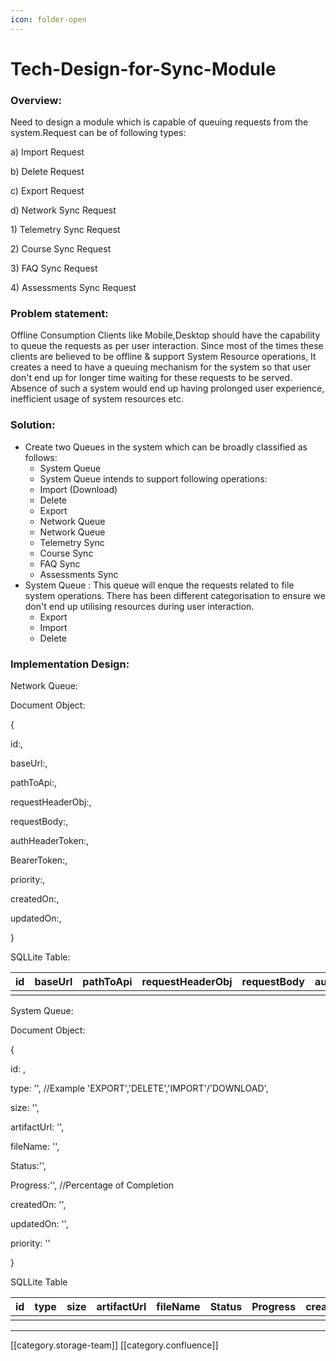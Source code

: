 ```yaml
---
icon: folder-open
---
```


# Tech-Design-for-Sync-Module

### Overview:

Need to design a module which is capable of queuing requests from the system.Request can be of following types:

a) Import Request

b) Delete Request

c) Export Request

d) Network Sync Request

&#x20;      1\) Telemetry Sync Request

&#x20;      2\)  Course Sync Request

&#x20;      3\)  FAQ Sync Request

&#x20;      4\)  Assessments Sync Request

### Problem statement:&#x20;

Offline Consumption Clients like Mobile,Desktop should have the capability to queue the requests as per user interaction. Since most of the times these clients are believed to be offline & support System Resource operations, It creates a need to have a queuing mechanism for the system so that user don't end up for longer time waiting for these requests to be served. Absence of such a system would end up having prolonged user experience, inefficient usage of system resources etc.

### Solution:

* Create two Queues in the system which can be broadly classified as follows:
  * System Queue
  * System Queue intends to support following operations:
  * Import (Download)
  * Delete
  * Export
  * Network Queue&#x20;
  * Network Queue
  * Telemetry Sync
  * Course Sync
  * FAQ Sync
  * Assessments Sync
* System Queue : This queue will enque the requests related to file system operations. There has been different categorisation to ensure we don't end up utilising resources during user interaction.
  * Export
  * Import
  * Delete

### Implementation Design:

Network Queue:&#x20;

Document Object:

{

id:,

baseUrl:,

pathToApi:,

requestHeaderObj:,

requestBody:,

authHeaderToken:,

BearerToken:,

priority:,

createdOn:,

updatedOn:,

}

SQLLite Table:

| id | baseUrl | pathToApi | requestHeaderObj | requestBody | authHeaderToken | BearerToken | priority | createdOn | updatedOn |
| -- | ------- | --------- | ---------------- | ----------- | --------------- | ----------- | -------- | --------- | --------- |
|    |         |           |                  |             |                 |             |          |           |           |

System Queue:

Document Object:

{

id: ,

type: '', //Example 'EXPORT','DELETE','IMPORT'/'DOWNLOAD',

size: '',

artifactUrl: '',

fileName: '',

Status:'',

Progress:'', //Percentage of Completion

createdOn: '',

updatedOn: '',

priority: ''

}

SQLLite Table

| id | type | size | artifactUrl | fileName | Status | Progress | createdOn | updatedOn | priority |
| -- | ---- | ---- | ----------- | -------- | ------ | -------- | --------- | --------- | -------- |
|    |      |      |             |          |        |          |           |           |          |

***

\[\[category.storage-team]] \[\[category.confluence]]
